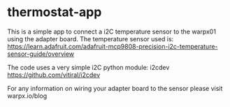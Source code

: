 # thermostat-app

This is a simple app to connect a i2C temperature sensor to the warpx01 using the adapter board.
The temperature sensor used is: https://learn.adafruit.com/adafruit-mcp9808-precision-i2c-temperature-sensor-guide/overview

The code uses a very simple i2C python module: i2cdev
https://github.com/vitiral/i2cdev 

For any information on wiring your adapter board to the sensor please visit warpx.io/blog  
